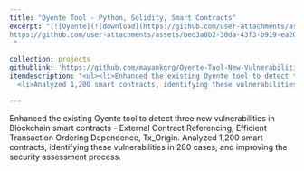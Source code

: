 ```yaml
---
title: "Oyente Tool - Python, Solidity, Smart Contracts"
excerpt: "[![Oyente](![download](https://github.com/user-attachments/assets/ad34da94-3c16-4532-8fc2-19d5e8203a2a))](
https://github.com/user-attachments/assets/bed3a0b2-30da-43f3-b919-ea206868ee2c'Click to view the demo for Vulnerability detection')
 "

collection: projects
githublink: 'https://github.com/mayankgrg/Oyente-Tool-New-Vulnerabilities'
itemdescription: "<ul><li>Enhanced the existing Oyente tool to detect three new vulnerabilities in Blockchain smart contracts - External Contract Referencing, Efficient Transaction Ordering Dependence, Tx_Origin.</li>
  <li>Analyzed 1,200 smart contracts, identifying these vulnerabilities in 280 cases, and improving the security assessment process.</li></ul>"

---
```



Enhanced the existing Oyente tool to detect three new vulnerabilities in Blockchain smart contracts - External Contract Referencing, Efficient Transaction Ordering Dependence, Tx_Origin.
Analyzed 1,200 smart contracts, identifying these vulnerabilities in 280 cases, and improving the security assessment process.

